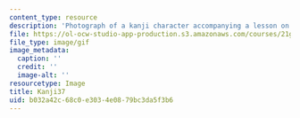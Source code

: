 ```yaml
---
content_type: resource
description: 'Photograph of a kanji character accompanying a lesson on Japanese. '
file: https://ol-ocw-studio-app-production.s3.amazonaws.com/courses/21g-504-japanese-iv-spring-2009/b032a42c68c0e3034e0879bc3da5f3b6_Kanji37.gif
file_type: image/gif
image_metadata:
  caption: ''
  credit: ''
  image-alt: ''
resourcetype: Image
title: Kanji37
uid: b032a42c-68c0-e303-4e08-79bc3da5f3b6
---
```

